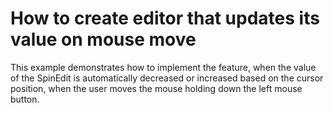 # How to create editor that updates its value on mouse move


<p>This example demonstrates how to implement the feature, when the value of the SpinEdit is automatically decreased or increased based on the cursor position, when the user moves the mouse holding down the left mouse button.</p>

<br/>


